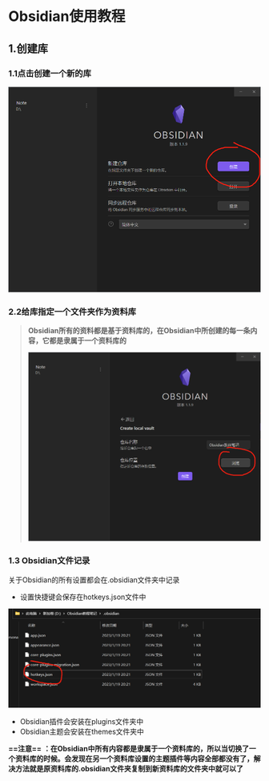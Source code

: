 # Obsidian使用教程

## 1.创建库

### 1.1点击创建一个新的库

<img src="Obsidian教程笔记.assets/image-20230119202004007.png" alt="image-20230119202004007" style="zoom:67%;" />

### 2.2给库指定一个文件夹作为资料库

> **Obsidian所有的资料都是基于资料库的，在Obsidian中所创建的每一条内容，它都是隶属于一个资料库的**
>
> <img src="Obsidian教程笔记.assets/image-20230119202120725.png" alt="image-20230119202120725" style="zoom: 67%;" />

### 1.3  Obsidian文件记录

关于Obsidian的所有设置都会在.obsidian文件夹中记录

* 设置快捷键会保存在hotkeys.json文件中

![image-20230119202928098](Obsidian教程笔记.assets/image-20230119202928098.png)

* Obsidian插件会安装在plugins文件夹中
* Obsidian主题会安装在themes文件夹中

**==注意==** **：在Obsidian中所有内容都是隶属于一个资料库的，所以当切换了一个资料库的时候。会发现在另一个资料库设置的主题插件等内容全部都没有了，解决方法就是原资料库的.obsidian文件夹复制到新资料库的文件夹中就可以了**